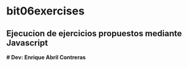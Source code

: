 # bit06exercises
## Ejecucion de ejercicios propuestos mediante Javascript
**# Dev: Enrique Abril Contreras**